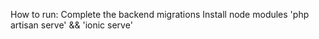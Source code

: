 How to run:
  Complete the backend migrations
  Install node modules
  'php artisan serve' && 'ionic serve'
